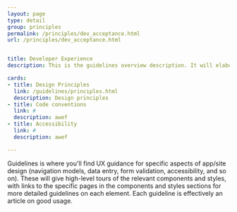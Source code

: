 ```yaml
---
layout: page
type: detail
group: principles
permalink: /principles/dev_acceptance.html
url: /principles/dev_acceptance.html


title: Developer Experience
description: This is the guidelines overview description. It will elaborate on the guidelines and principles that need to be followed to build applications.

cards:
- title: Design Principles
  link: /guidelines/principles.html
  description: Design principles
- title: Code conventions
  link: #
  description: awef
- title: Accessibility
  link: #
  description: awef

---
```


Guidelines is where you'll find UX guidance for specific aspects of app/site design (navigation models, data entry, form validation, accessibility, and so on). These will give high-level tours of the relevant components and styles, with links to the specific pages in the components and styles sections for more detailed guidelines on each element.  Each guideline is effectively an article on good usage.


